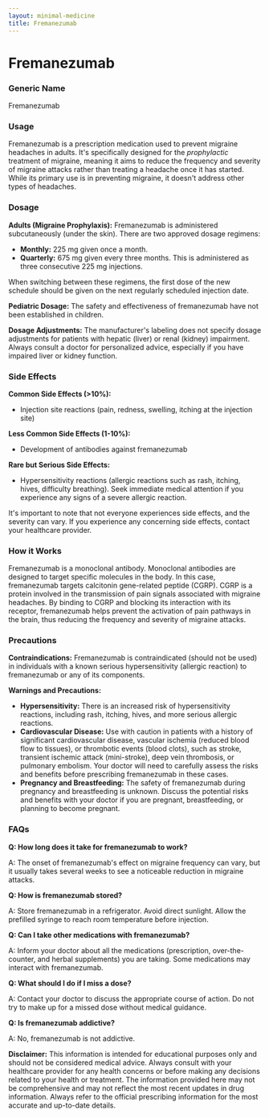 ```yaml
---
layout: minimal-medicine
title: Fremanezumab
---
```


# Fremanezumab
### Generic Name
Fremanezumab

### Usage
Fremanezumab is a prescription medication used to prevent migraine headaches in adults.  It's specifically designed for the *prophylactic* treatment of migraine, meaning it aims to reduce the frequency and severity of migraine attacks rather than treating a headache once it has started.  While its primary use is in preventing migraine, it doesn't address other types of headaches.

### Dosage

**Adults (Migraine Prophylaxis):** Fremanezumab is administered subcutaneously (under the skin).  There are two approved dosage regimens:

* **Monthly:** 225 mg given once a month.
* **Quarterly:** 675 mg given every three months. This is administered as three consecutive 225 mg injections.

When switching between these regimens, the first dose of the new schedule should be given on the next regularly scheduled injection date.


**Pediatric Dosage:**  The safety and effectiveness of fremanezumab have not been established in children.

**Dosage Adjustments:**  The manufacturer's labeling does not specify dosage adjustments for patients with hepatic (liver) or renal (kidney) impairment.  Always consult a doctor for personalized advice, especially if you have impaired liver or kidney function.

### Side Effects

**Common Side Effects (>10%):**

* Injection site reactions (pain, redness, swelling, itching at the injection site)

**Less Common Side Effects (1-10%):**

* Development of antibodies against fremanezumab

**Rare but Serious Side Effects:**

* Hypersensitivity reactions (allergic reactions such as rash, itching, hives, difficulty breathing).  Seek immediate medical attention if you experience any signs of a severe allergic reaction.

It's important to note that not everyone experiences side effects, and the severity can vary.  If you experience any concerning side effects, contact your healthcare provider.

### How it Works

Fremanezumab is a monoclonal antibody.  Monoclonal antibodies are designed to target specific molecules in the body. In this case, fremanezumab targets calcitonin gene-related peptide (CGRP). CGRP is a protein involved in the transmission of pain signals associated with migraine headaches. By binding to CGRP and blocking its interaction with its receptor, fremanezumab helps prevent the activation of pain pathways in the brain, thus reducing the frequency and severity of migraine attacks.

### Precautions

**Contraindications:** Fremanezumab is contraindicated (should not be used) in individuals with a known serious hypersensitivity (allergic reaction) to fremanezumab or any of its components.

**Warnings and Precautions:**

* **Hypersensitivity:** There is an increased risk of hypersensitivity reactions, including rash, itching, hives, and more serious allergic reactions.
* **Cardiovascular Disease:**  Use with caution in patients with a history of significant cardiovascular disease, vascular ischemia (reduced blood flow to tissues), or thrombotic events (blood clots), such as stroke, transient ischemic attack (mini-stroke), deep vein thrombosis, or pulmonary embolism.  Your doctor will need to carefully assess the risks and benefits before prescribing fremanezumab in these cases.
* **Pregnancy and Breastfeeding:** The safety of fremanezumab during pregnancy and breastfeeding is unknown. Discuss the potential risks and benefits with your doctor if you are pregnant, breastfeeding, or planning to become pregnant.


### FAQs

**Q: How long does it take for fremanezumab to work?**

A:  The onset of fremanezumab's effect on migraine frequency can vary, but it usually takes several weeks to see a noticeable reduction in migraine attacks.

**Q: How is fremanezumab stored?**

A:  Store fremanezumab in a refrigerator. Avoid direct sunlight.  Allow the prefilled syringe to reach room temperature before injection.

**Q: Can I take other medications with fremanezumab?**

A:  Inform your doctor about all the medications (prescription, over-the-counter, and herbal supplements) you are taking.  Some medications may interact with fremanezumab.

**Q: What should I do if I miss a dose?**

A: Contact your doctor to discuss the appropriate course of action.  Do not try to make up for a missed dose without medical guidance.

**Q:  Is fremanezumab addictive?**

A: No, fremanezumab is not addictive.

**Disclaimer:** This information is intended for educational purposes only and should not be considered medical advice. Always consult with your healthcare provider for any health concerns or before making any decisions related to your health or treatment.  The information provided here may not be comprehensive and may not reflect the most recent updates in drug information.  Always refer to the official prescribing information for the most accurate and up-to-date details.
